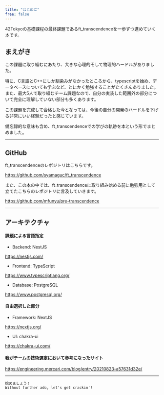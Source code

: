 ```yaml
---
title: "はじめに"
free: false
---
```


42Tokyoの基礎課程の最終課題であるft_transcendenceを一歩ずつ進めていく本です。

## まえがき

この課題に取り組むにあたり、大きな心理的そして物理的ハードルがありました。

特に、C言語とC++にしか馴染みがなかったところから、typescriptを始め、データベースについても学ぶなど、とにかく勉強することがたくさんありました。
また、最大5人で取り組むチーム課題なので、自分の実装した範囲外の部分について完全に理解していない部分も多くあります。

この課題を完成して合格した今となっては、今後の自分の開発のハードルを下げる非常にいい経験だったと感じています。

備忘録的な意味も含め、ft_transcendenceでの学びの軌跡を本という形でまとめました。

---

## GitHub

ft_transcendenceのレポジトリはこちらです。

https://github.com/syamaguc/ft_transcendence


また、この本の中では、ft_transcendenceに取り組み始める前に勉強用として立てたこちらのレポジトリに言及していきます。

https://github.com/mfunyu/pre-transcendence

---

## アーキテクチャ

#### 課題による言語指定
- Backend: NestJS

https://nestjs.com/

- Frontend: TypeScript

https://www.typescriptlang.org/

- Database: PostgreSQL

https://www.postgresql.org/


#### 自由選択した部分
- Framework: NextJS

https://nextjs.org/

- UI: chakra-ui

https://chakra-ui.com/

#### 我がチームの技術選定において参考になったサイト

https://engineering.mercari.com/blog/entry/20210823-a57631d32e/

--- 


```
始めましょう！
Without further ado, let's get crackin'!
```
